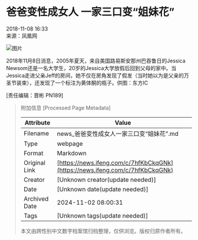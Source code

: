 # 爸爸变性成女人 一家三口变“姐妹花”

2018-11-08 16:33  
来源：凤凰网

![图片](https://p1.ifengimg.com/2018_45/6dcce945-34cf-4766-a023-3726b6ef25b8_EFB1649DA6DE90C3EC235272546B2CAB3C373800_w1024_h686.jpg)

2018年11月8日消息，2005年夏天，来自美国路易斯安那州巴吞鲁日的Jessica Newsom还是一名大学生，20岁的Jessica大学放假后回到父母的家中。当Jessica走进父亲Jeff的房间，她不仅在房角发现了假发（当时她以为是父亲的万圣节装束），还发现了一个标注为黄体酮的瓶子。供图：东方IC

\[责任编辑：晋彬 PN189\]

> 附加信息 [Processed Page Metadata]
>
> | Attribute       | Value                                  |
> |-----------------|----------------------------------------|
> | Filename        | news_爸爸变性成女人一家三口变“姐妹花”.md                             |
> | Type            | webpage                                 |
> | Format          | Markdown                               |
> | Original Link   | [https://news.ifeng.com/c/7hfKbCkqGNk](https://news.ifeng.com/c/7hfKbCkqGNk)                       |
> | Creator         | [Unknown creator(update needed)]                              |
> | Date            | [Unknown date(update needed)]                                 |
> | Archived Date   | 2024-11-02 08:00:31                             |
> | Tags            | [Unknown tags(update needed)]                                 |
>
> 本文由跨性别中文数字档案馆归档整理，仅供浏览。版权归原作者所有。
>